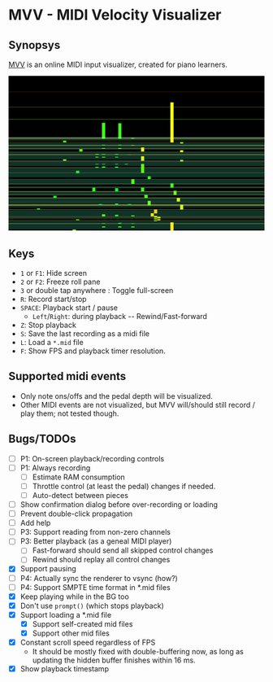 # MVV - MIDI Velocity Visualizer

## Synopsys

[MVV](https://omakoto.github.io/mvv/) is an online MIDI input visualizer, created for piano learners.

![MVV Screenshot](mvv-screenshot.png "Screenshot")

## Keys

- `1` or `F1`: Hide screen
- `2` or `F2`: Freeze roll pane
- `3` or double tap anywhere : Toggle full-screen
- `R`: Record start/stop
- `SPACE`: Playback start / pause
  - `Left`/`Right`: during playback -- Rewind/Fast-forward
- `Z`: Stop playback
- `S`: Save the last recording as a midi file
- `L`: Load a `*.mid` file
- `F`: Show FPS and playback timer resolution.

## Supported midi events

- Only note ons/offs and the pedal depth will be visualized.
- Other MIDI events are not visualized, but MVV will/should still record / play them; not tested though.

## Bugs/TODOs

- [ ] P1: On-screen playback/recording controls
- [ ] P1: Always recording
  - [ ] Estimate RAM consumption
  - [ ] Throttle control (at least the pedal) changes if needed.
  - [ ] Auto-detect between pieces
- [ ] Show confirmation dialog before over-recording or loading
- [ ] Prevent double-click propagation
- [ ] Add help
- [ ] P3: Support reading from non-zero channels
- [ ] P3: Better playback (as a geneal MIDI player)
  - [ ] Fast-forward should send all skipped control changes
  - [ ] Rewind should replay all control changes
- [X] Support pausing
- [ ] P4: Actually sync the renderer to vsync (how?)
- [ ] P4: Support SMPTE time format in *.mid files
- [X] Keep playing while in the BG too
- [X] Don't use `prompt()` (which stops playback)
- [X] Support loading a *.mid file
  - [X] Support self-created mid files
  - [X] Support other mid files
- [X] Constant scroll speed regardless of FPS
  - It should be mostly fixed with double-buffering now, as long as updating the hidden buffer finishes within 16 ms.
- [X] Show playback timestamp

